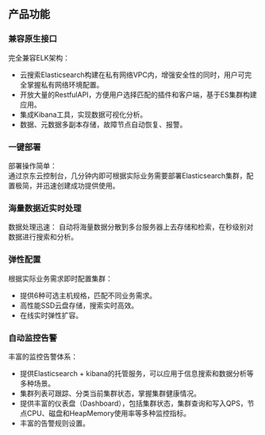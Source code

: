 ## 产品功能
### 兼容原生接口
完全兼容ELK架构：</br>
* 云搜索Elasticsearch构建在私有网络VPC内，增强安全性的同时，用户可完全掌握私有网络环境配置。</br>
* 开放大量的RestfulAPI，方便用户选择匹配的插件和客户端，基于ES集群构建应用。</br>
* 集成Kibana工具，实现数据可视化分析。</br>
* 数据、元数据多副本存储，故障节点自动恢复、报警。</br>
### 一键部署
部署操作简单：</br>
通过京东云控制台，几分钟内即可根据实际业务需要部署Elasticsearch集群，配置极简，并迅速创建成功提供使用。</br>
### 海量数据近实时处理
数据处理迅速：
自动将海量数据分散到多台服务器上去存储和检索，在秒级别对数据进行搜索和分析。
### 弹性配置
根据实际业务需求即时配置集群：</br>
* 提供6种可选主机规格，匹配不同业务需求。</br>
* 高性能SSD云盘存储，搜索实时高效。</br>
* 在线实时弹性扩容。</br>
### 自动监控告警
丰富的监控告警体系：</br>
* 提供Elasticsearch + kibana的托管服务，可以应用于信息搜索和数据分析等多种场景。</br>
* 集群列表可跟踪、分类当前集群状态，掌握集群健康情况。</br>
* 提供丰富的仪表盘（Dashboard），包括集群状态，集群查询和写入QPS，节点CPU、磁盘和HeapMemory使用率等多种监控指标。</br>
* 丰富的告警规则设置。</br>
